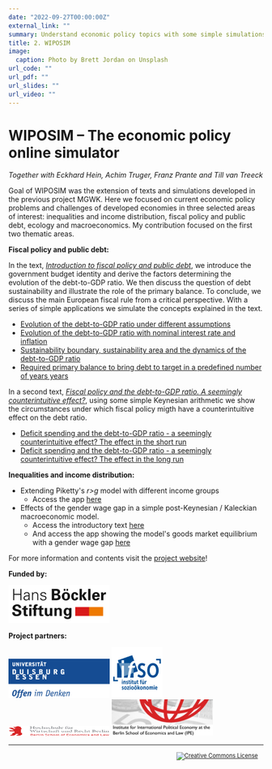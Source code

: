 ```yaml
---
date: "2022-09-27T00:00:00Z"
external_link: ""
summary: Understand economic policy topics with some simple simulations.
title: 2. WIPOSIM
image:
  caption: Photo by Brett Jordan on Unsplash
url_code: ""
url_pdf: ""
url_slides: ""
url_video: ""
---
```


# WIPOSIM – The economic policy online simulator

*Together with Eckhard Hein, Achim Truger, Franz Prante and Till van Treeck*

Goal of WIPOSIM was the extension of texts and simulations developed in the previous project MGWK. Here we focused on current economic policy problems and challenges of developed economies in three selected areas of interest: inequalities and income distribution, fiscal policy and public debt, ecology and macroeconomics. My contribution focused on the first two thematic areas.

**Fiscal policy and public debt:**

In the text, [*Introduction to fiscal policy and public debt*](https://wiposim-fiscalpolicy-course.netlify.app/), we introduce the government budget identity and derive the factors determining the evolution of the debt-to-GDP ratio. We then discuss the question of debt sustainability and illustrate the role of the primary balance. To conclude, we discuss the main European fiscal rule from a critical perspective. With a series of simple applications we simulate the concepts explained in the text.

* [Evolution of the debt-to-GDP ratio under different assumptions](https://mgwk.shinyapps.io/debt_simulation_shiny_1/)  
* [Evolution of the debt-to-GDP ratio with nominal interest rate and inflation](https://mgwk.shinyapps.io/debt_simulation_inflation/)  
* [Sustainability boundary, sustainability area and the dynamics of the debt-to-GDP ratio](https://mgwk.shinyapps.io/debt_simulation_shiny_sustainability/)   
* [Required primary balance to bring debt to target in a predefined number of years years](https://mgwk.shinyapps.io/debt_simulation_primary_balance_2/)
      
In a second text, [*Fiscal policy and the debt-to-GDP ratio. A seemingly counterintuitive effect?*](https://wiposim-fiscalpolicy-course2.netlify.app/), using some simple Keynesian arithmetic we show the circumstances under which fiscal policy migth have a counterintuitive effect on the debt ratio.

* [Deficit spending and the debt-to-GDP ratio - a seemingly counterintuitive effect? The effect in the short run](https://mgwk.shinyapps.io/course2_app3/)
* [Deficit spending and the debt-to-GDP ratio - a seemingly counterintuitive effect? The effect in the long run](https://mgwk.shinyapps.io/course2_app4/)

**Inequalities and income distribution:**

- Extending Piketty's *r>g* model with different income groups
    * Access the app [here](https://mgwk.shinyapps.io/distribution_piketty_households/)
- Effects of the gender wage gap in a simple post-Keynesian / Kaleckian macroeconomic model. 
    * Access the introductory text [here](https://wiposim-genderwagegap.netlify.app/)
    * And access the app showing the model's goods market equilibrium with a gender wage gap [here](https://mgwk.shinyapps.io/wiposim_gender/)

For more information and contents visit the [project website](https://www.wiposim.de)!

**Funded by:**

<div class="row">
  <img src="hbs.png" width="200">
</div>

**Project partners:**

<div class="row">
    <img src="ude.png" width="200">
    <img src="ifso.png" width="100">
    <img src="hwr.png" width="200" height="20">
    <img src="ipe.jpg" width="200">
</div>

<hr>

<head>
<style> p.indent{ padding-right: 1em } </style>
</head>
<p style="font-size:80%;text-align:right" class="indent">
<a rel="license" href="http://creativecommons.org/licenses/by-nc-nd/4.0/">
<img alt="Creative Commons License" style="border-width:0" src="https://i.creativecommons.org/l/by-nc-nd/4.0/88x31.png" />
</a>
</p>
